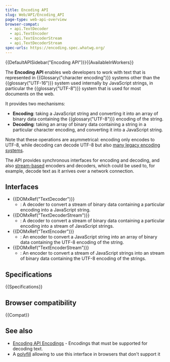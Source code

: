 ```yaml
---
title: Encoding API
slug: Web/API/Encoding_API
page-type: web-api-overview
browser-compat:
  - api.TextDecoder
  - api.TextEncoder
  - api.TextEncoderStream
  - api.TextDecoderStream
spec-urls: https://encoding.spec.whatwg.org/
---
```


{{DefaultAPISidebar("Encoding API")}}{{AvailableInWorkers}}

The **Encoding API** enables web developers to work with text that is represented in {{Glossary("character encoding")}} systems other than the {{glossary("UTF-16")}} system used internally by JavaScript strings, in particular the {{glossary("UTF-8")}} system that is used for most documents on the web.

It provides two mechanisms:

- **Encoding**: taking a JavaScript string and converting it into an array of binary data containing the {{glossary("UTF-8")}} encoding of the string.
- **Decoding**: taking an array of binary data containing a string in a particular character encoding, and converting it into a JavaScript string.

Note that these operations are asymmetrical: encoding only encodes to UTF-8, while decoding can decode UTF-8 but also [many legacy encoding systems](/en-US/docs/Web/API/Encoding_API/Encodings).

The API provides synchronous interfaces for encoding and decoding, and also [stream-based](/en-US/docs/Web/API/Streams_API) encoders and decoders, which could be used to, for example, decode text as it arrives over a network connection.

## Interfaces

- {{DOMxRef("TextDecoder")}}
  - : A decoder to convert a stream of binary data containing a particular encoding into a JavaScript string.
- {{DOMxRef("TextDecoderStream")}}
  - : A decoder to convert a stream of binary data containing a particular encoding into a stream of JavaScript strings.
- {{DOMxRef("TextEncoder")}}
  - : An encoder to convert a JavaScript string into an array of binary data containing the UTF-8 encoding of the string.
- {{DOMxRef("TextEncoderStream")}}
  - : An encoder to convert a stream of JavaScript strings into an stream of binary data containing the UTF-8 encoding of the strings.

## Specifications

{{Specifications}}

## Browser compatibility

{{Compat}}

## See also

- [Encoding API Encodings](/en-US/docs/Web/API/Encoding_API/Encodings) - Encodings that must be supported for decoding text.
- A [polyfill](https://github.com/inexorabletash/text-encoding) allowing to use this interface in browsers that don't support it
